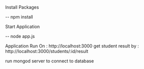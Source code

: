 
Install Packages

-- npm install

Start Application

-- node app.js

Application Run On : http://localhost:3000
get student result by : http://localhost:3000/students/:id/result


run mongod server to connect to database